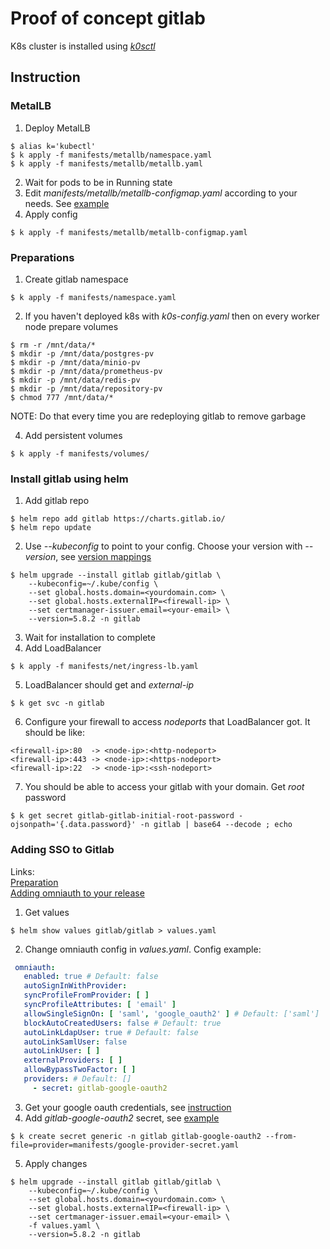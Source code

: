 # Proof of concept gitlab

K8s cluster is installed using *[k0sctl](https://github.com/k0sproject/k0sctl)*

## Instruction

### MetalLB

1. Deploy MetalLB

```shell
$ alias k='kubectl'
$ k apply -f manifests/metallb/namespace.yaml
$ k apply -f manifests/metallb/metallb.yaml
```

2. Wait for pods to be in Running state
3. Edit *manifests/metallb/metallb-configmap.yaml* according to your needs.
   See [example](https://metallb.org/usage/example/)
4. Apply config

```shell
$ k apply -f manifests/metallb/metallb-configmap.yaml
```

### Preparations

1. Create gitlab namespace

```shell
$ k apply -f manifests/namespace.yaml
```

2. If you haven't deployed k8s with *k0s-config.yaml* then on every worker node prepare volumes

```shell
$ rm -r /mnt/data/*
$ mkdir -p /mnt/data/postgres-pv
$ mkdir -p /mnt/data/minio-pv
$ mkdir -p /mnt/data/prometheus-pv
$ mkdir -p /mnt/data/redis-pv
$ mkdir -p /mnt/data/repository-pv
$ chmod 777 /mnt/data/*
```

NOTE: Do that every time you are redeploying gitlab to remove garbage

4. Add persistent volumes

```shell
$ k apply -f manifests/volumes/
```

### Install gitlab using helm

1. Add gitlab repo

```shell
$ helm repo add gitlab https://charts.gitlab.io/
$ helm repo update
```

2. Use *--kubeconfig* to point to your config. Choose your version with *--version*,
   see [version mappings](https://docs.gitlab.com/charts/installation/version_mappings.html)

```shell
$ helm upgrade --install gitlab gitlab/gitlab \
	--kubeconfig=~/.kube/config \
	--set global.hosts.domain=<yourdomain.com> \
	--set global.hosts.externalIP=<firewall-ip> \
	--set certmanager-issuer.email=<your-email> \
	--version=5.8.2 -n gitlab
```

3. Wait for installation to complete
4. Add LoadBalancer

```shell
$ k apply -f manifests/net/ingress-lb.yaml
```

5. LoadBalancer should get and *external-ip*

```shell
$ k get svc -n gitlab
```

6. Configure your firewall to access *nodeports* that LoadBalancer got. It should be like:

```
<firewall-ip>:80  -> <node-ip>:<http-nodeport>
<firewall-ip>:443 -> <node-ip>:<https-nodeport>
<firewall-ip>:22  -> <node-ip>:<ssh-nodeport>
```

7. You should be able to access your gitlab with your domain. Get *root* password

```shell
$ k get secret gitlab-gitlab-initial-root-password -ojsonpath='{.data.password}' -n gitlab | base64 --decode ; echo
```

### Adding SSO to Gitlab

Links: \
[Preparation](https://docs.gitlab.com/ee/integration/omniauth.html) \
[Adding omniauth to your release](https://docs.gitlab.com/charts/charts/globals#omniauth)

1. Get values

```shell
$ helm show values gitlab/gitlab > values.yaml
```

2. Change omniauth config in *values.yaml*. Config example:

```yaml
 omniauth:
   enabled: true # Default: false
   autoSignInWithProvider:
   syncProfileFromProvider: [ ]
   syncProfileAttributes: [ 'email' ]
   allowSingleSignOn: [ 'saml', 'google_oauth2' ] # Default: ['saml']
   blockAutoCreatedUsers: false # Default: true
   autoLinkLdapUser: true # Default: false
   autoLinkSamlUser: false
   autoLinkUser: [ ]
   externalProviders: [ ]
   allowBypassTwoFactor: [ ]
   providers: # Default: []
     - secret: gitlab-google-oauth2
```

3. Get your google oauth credentials, see [instruction](https://docs.gitlab.com/ee/integration/google.html)
4. Add *gitlab-google-oauth2* secret,
   see [example](https://github.com/borodun/metal-gitlab/blob/main/poc-gitlab/manifests/google-provider-secret.yaml)

```shell
$ k create secret generic -n gitlab gitlab-google-oauth2 --from-file=provider=manifests/google-provider-secret.yaml  
```

5. Apply changes

```shell
$ helm upgrade --install gitlab gitlab/gitlab \
	--kubeconfig=~/.kube/config \
	--set global.hosts.domain=<yourdomain.com> \
	--set global.hosts.externalIP=<firewall-ip> \
	--set certmanager-issuer.email=<your-email> \
	-f values.yaml \
	--version=5.8.2 -n gitlab
```